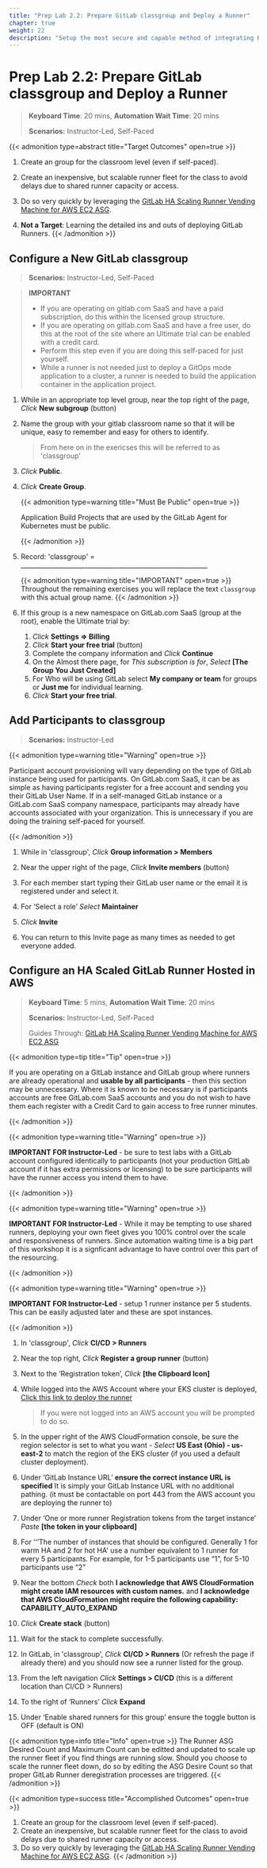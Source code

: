 ```yaml
---
title: "Prep Lab 2.2: Prepare GitLab classgroup and Deploy a Runner"
chapter: true
weight: 22
description: "Setup the most secure and capable method of integrating Kubernetes with GitLab."
---
```


# Prep Lab 2.2: Prepare GitLab classgroup and Deploy a Runner

> **Keyboard Time**: 20 mins, **Automation Wait Time**: 20 mins
>
> **Scenarios:** Instructor-Led, Self-Paced

{{< admonition type=abstract title="Target Outcomes" open=true >}}

1. Create an group for the classroom level (even if self-paced).

2. Create an inexpensive, but scalable runner fleet for the class to avoid delays due to shared runner capacity or access.

3. Do so very quickly by leveraging the [GitLab HA Scaling Runner Vending Machine for AWS EC2 ASG](https://gitlab.com/guided-explorations/aws/gitlab-runner-autoscaling-aws-asg).

4. **Not a Target**: Learning the detailed ins and outs of deploying GitLab Runners.
   {{< /admonition >}}

## Configure a New GitLab classgroup

> **Scenarios:** Instructor-Led, Self-Paced



> **IMPORTANT**
>
> - If you are operating on gitlab.com SaaS and have a paid subscription, do this within the licensed group structure.
> - If you are operating on gitlab.com SaaS and have a free user, do this at the root of the site where an Ultimate trial can be enabled with a credit card.
> - Perform this step even if you are doing this self-paced for just yourself.
> - While a runner is not needed just to deploy a GitOps mode application to a cluster, a runner is needed to build the application container in the application project.
> 

1. While in an appropriate top level group, near the top right of the page, *Click* **New subgroup** (button)

2. Name the group with your gitlab classroom name so that it will be unique, easy to remember and easy for others to identify. 

   >  From here on in the exericses this will be referred to as 'classgroup'

3. *Click* **Public**.

4. *Click* **Create Group**.

   {{< admonition type=warning title="Must Be Public" open=true >}}

   Application Build Projects that are used by the GitLab Agent for Kubernetes must be public.

   {{< /admonition >}}

5. Record: 'classgroup' = ___________________________________________________________

   {{< admonition type=warning title="IMPORTANT" open=true >}}
   Throughout the remaining exercises you will replace the text `classgroup` with this actual group name.
   {{< /admonition >}}

6. If this group is a new namespace on GitLab.com SaaS (group at the root), enable the Ultimate trial by:

   1. *Click* **Settings => Billing**
   2. *Click* **Start your free trial** (button)
   3. Complete the company information and *Click* **Continue**
   4. On the Almost there page, for *This subscription is for*, *Select* **[The Group You Just Created]**
   5. For Who will be using GitLab select **My company or team** for groups or **Just me** for individual learning.
   6. *Click* **Start your free trial**.

## Add Participants to classgroup

> **Scenarios:** Instructor-Led

{{< admonition type=warning title="Warning" open=true >}}

Participant account provisioning will vary depending on the type of GitLab instance being used for participants. On GitLab.com SaaS, it can be as simple as having participants register for a free account and sending you their GitLab User Name. If in a self-managed GitLab instance or a GitLab.com SaaS company namespace, participants may already have accounts associated with your organization.
This is unnecessary if you are doing the training self-paced for yourself.

{{< /admonition >}}

1. While in  'classgroup', *Click* **Group information > Members**

2. Near the upper right of the page, *Click* **Invite members** (button)

3. For each member start typing their GitLab user name or the email it is registered under and select it.

4. For ‘Select a role’ *Select* **Maintainer**

5. *Click* **Invite**

6. You can return to this Invite page as many times as needed to get everyone added.

## Configure an HA Scaled GitLab Runner Hosted in AWS

> **Keyboard Time**: 5 mins, **Automation Wait Time**: 20 mins
>
> **Scenarios:** Instructor-Led, Self-Paced
>
> Guides Through: [GitLab HA Scaling Runner Vending Machine for AWS EC2 ASG](https://gitlab.com/guided-explorations/aws/gitlab-runner-autoscaling-aws-asg/)

{{< admonition type=tip title="Tip" open=true >}}

If you are operating on a GitLab instance and GitLab group where runners are already operational and **usable by all participants** - then this section may be unnecessary. Where it is known to be necessary is if participants accounts are free GitLab.com SaaS accounts and you do not wish to have them each register with a Credit Card to gain access to free runner minutes.

{{< /admonition >}}

{{< admonition type=warning title="Warning" open=true >}}

**IMPORTANT FOR Instructor-Led** - be sure to test labs with a GitLab account configured identically to participants (not your production GItLab account if it has extra permissions or licensing) to be sure participants will have the runner access you intend them to have.

{{< /admonition >}}

{{< admonition type=warning title="Warning" open=true >}}

**IMPORTANT FOR Instructor-Led** - While it may be tempting to use shared runners, deploying your own fleet gives you 100% control over the scale and responsiveness of runners. Since automation waiting time is a big part of this workshop it is a signficant advantage to have control over this part of the resourcing.

{{< /admonition >}}

{{< admonition type=warning title="Warning" open=true >}}

**IMPORTANT FOR Instructor-Led** - setup 1 runner instance per 5 students. This can be easily adjusted later and these are spot instances.

{{< /admonition >}}

1. In 'classgroup', *Click* **CI/CD > Runners**
2. Near the top right, *Click* **Register a group runner** (button)
3. Next to the ‘Registration token’, *Click* **[the Clipboard Icon]**
4. While logged into the AWS Account where your EKS cluster is deployed, [Click this link to deploy the runner](https://us-west-2.console.aws.amazon.com/cloudformation/home?region=us-west-2#/stacks/create/review?templateURL=https://gl-public-templates.s3.amazonaws.com/cfn/v1.4.9-alpha14/easybutton-amazon-linux-2-docker-manual-scaling-with-schedule-spotonly.cf.yml&stackName=linux-docker-spotonly)

   > If you were not logged into an AWS account you will be prompted to do so.
5. In the upper right of the AWS CloudFormation console, be sure the region selector is set to what you want - *Select* **US East (Ohio) - us-east-2** to match the region of the EKS cluster (if you used a default cluster deployment).
6. Under ‘GitLab Instance URL’ **ensure the correct instance URL is specified** It is simply your GitLab Instance URL with no additional pathing. (it must be contactable on port 443 from the AWS account you are deploying the runner to)
7. Under ‘One or more runner Registration tokens from the target instance’ *Paste* **[the token in your clipboard]**
8. For ‘‘’The number of instances that should be configured. Generally 1 for warm HA and 2 for hot HA' use a number equivalent to 1 runner for every 5 participants. For example, for 1-5 participants use “1”, for 5-10 participants use “2”
9. Near the bottom *Check* both **I acknowledge that AWS CloudFormation might create IAM resources with custom names.** and **I acknowledge that AWS CloudFormation might require the following capability: CAPABILITY_AUTO_EXPAND**
10. *Click* **Create stack** (button)
11. Wait for the stack to complete successfully.
12. In GitLab, in 'classgroup', *Click* **CI/CD > Runners** (Or refresh the page if already there) and you should now see a runner listed for the group.
13. From the left navigation *Click* **Settings > CI/CD** (this is a different location than CI/CD > Runners)
14. To the right of ‘Runners’ *Click* **Expand**
15. Under ‘Enable shared runners for this group’ ensure the toggle button is OFF (default is ON)

{{< admonition type=info title="Info" open=true >}}
The Runner ASG Desired Count and Maximum Count can be editted and updated to scale up the runner fleet if you find things are running slow. Should you choose to scale the runner fleet down, do so by editing the ASG Desire Count so that proper GitLab Runner deregistration processes are triggered.
{{< /admonition >}}

{{< admonition type=success title="Accomplished Outcomes" open=true >}}

1. Create an group for the classroom level (even if self-paced).
2. Create an inexpensive, but scalable runner fleet for the class to avoid delays due to shared runner capacity or access.
3. Do so very quickly by leveraging the [GitLab HA Scaling Runner Vending Machine for AWS EC2 ASG](https://gitlab.com/guided-explorations/aws/gitlab-runner-autoscaling-aws-asg).
   {{< /admonition >}}